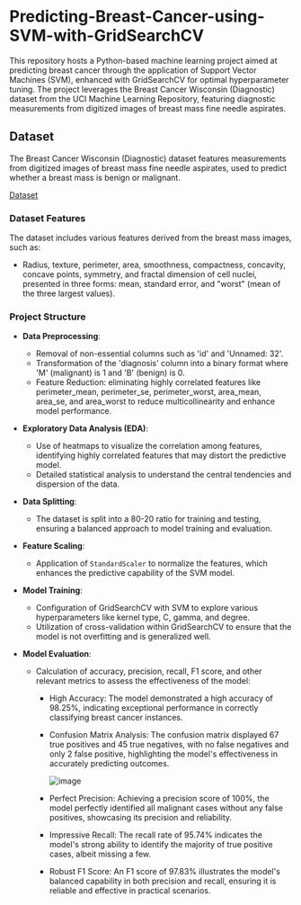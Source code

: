 # Predicting-Breast-Cancer-using-SVM-with-GridSearchCV

This repository hosts a Python-based machine learning project aimed at predicting breast cancer through the application of Support Vector Machines (SVM), enhanced with GridSearchCV for optimal hyperparameter tuning. The project leverages the Breast Cancer Wisconsin (Diagnostic) dataset from the UCI Machine Learning Repository, featuring diagnostic measurements from digitized images of breast mass fine needle aspirates.

## Dataset
The Breast Cancer Wisconsin (Diagnostic) dataset features measurements from digitized images of breast mass fine needle aspirates, used to predict whether a breast mass is benign or malignant.

[Dataset](https://archive.ics.uci.edu/dataset/17/breast+cancer+wisconsin+diagnostic)

### Dataset Features

The dataset includes various features derived from the breast mass images, such as:
- Radius, texture, perimeter, area, smoothness, compactness, concavity, concave points, symmetry, and fractal dimension of cell nuclei, presented in three forms: mean, standard error, and "worst" (mean of the three largest values).

### Project Structure

- **Data Preprocessing**:
  - Removal of non-essential columns such as 'id' and 'Unnamed: 32'.
  - Transformation of the 'diagnosis' column into a binary format where 'M' (malignant) is 1 and 'B' (benign) is 0.
  - Feature Reduction: eliminating highly correlated features like perimeter_mean, perimeter_se, perimeter_worst, area_mean, area_se, and area_worst to reduce multicollinearity and enhance model performance.

- **Exploratory Data Analysis (EDA)**:
  - Use of heatmaps to visualize the correlation among features, identifying highly correlated features that may distort the predictive model.
  - Detailed statistical analysis to understand the central tendencies and dispersion of the data.
    
- **Data Splitting**:
  - The dataset is split into a 80-20 ratio for training and testing, ensuring a balanced approach to model training and evaluation.
    
- **Feature Scaling**:
  - Application of `StandardScaler` to normalize the features, which enhances the predictive capability of the SVM model.
    
- **Model Training**:
  - Configuration of GridSearchCV with SVM to explore various hyperparameters like kernel type, C, gamma, and degree.
  - Utilization of cross-validation within GridSearchCV to ensure that the model is not overfitting and is generalized well.
    
- **Model Evaluation**:
  - Calculation of accuracy, precision, recall, F1 score, and other relevant metrics to assess the effectiveness of the model:
    
      - High Accuracy: The model demonstrated a high accuracy of 98.25%, indicating exceptional performance in correctly classifying breast cancer instances.
        
      - Confusion Matrix Analysis: The confusion matrix displayed 67 true positives and 45 true negatives, with no false negatives and only 2 false positive, highlighting the model's effectiveness in accurately predicting outcomes.

        ![image](https://github.com/user-attachments/assets/cab74490-10d7-430f-a51b-53c3c3be29cb)

      - Perfect Precision: Achieving a precision score of 100%, the model perfectly identified all malignant cases without any false positives, showcasing its precision and reliability.
        
      - Impressive Recall: The recall rate of 95.74% indicates the model's strong ability to identify the majority of true positive cases, albeit missing a few.
        
      - Robust F1 Score: An F1 score of 97.83% illustrates the model's balanced capability in both precision and recall, ensuring it is reliable and effective in practical scenarios.
  
